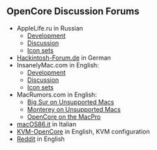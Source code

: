 ## OpenCore Discussion Forums

- AppleLife.ru in Russian
  - [Development](https://applelife.ru/threads/razrabotka-opencore.2943955)
  - [Discussion](https://www.applelife.ru/threads/opencore-obsuzhdenie-i-ustanovka.2944066/)
  - [Icon sets](https://applelife.ru/threads/kastomizacija-opencanopy.2945020/)
- [Hackintosh-Forum.de](https://www.hackintosh-forum.de/forum/thread/42353-opencore-bootloader) in German
- InsanelyMac.com in English:
  - [Development](https://www.insanelymac.com/forum/topic/338527-opencore-development/)
  - [Discussion](https://www.insanelymac.com/forum/topic/338516-opencore-discussion/)
  - [Icon sets](https://www.insanelymac.com/forum/topic/344251-opencanopy-icons/)
- MacRumors.com in English:
  - [Big Sur on Unsupported Macs](https://forums.macrumors.com/threads/macos-11-big-sur-on-unsupported-macs-thread.2242172/)
  - [Monterey on Unsupported Macs](https://forums.macrumors.com/threads/macos-12-monterey-on-unsupported-macs-thread.2299557/)
  - [OpenCore on the MacPro](https://forums.macrumors.com/threads/opencore-on-the-mac-pro.2207814/)
- [macOS86.it](https://www.macos86.it/showthread.php?4570-OpenCore-aka-OC-Nuovo-BootLoader) in Italian
- [KVM-OpenCore](https://github.com/Leoyzen/KVM-Opencore) in English, KVM configuration
- [Reddit](https://www.reddit.com/r/hackintosh) in English
